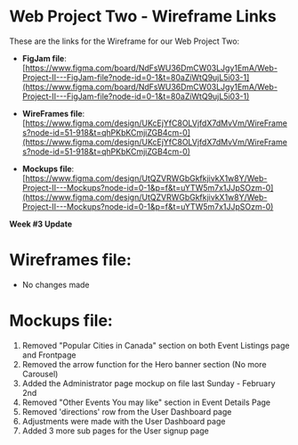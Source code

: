 # Web Project Two - Wireframe Links

These are the links for the Wireframe for our Web Project Two:

- **FigJam file**: [https://www.figma.com/board/NdFsWU36DmCW03LJgy1EmA/Web-Project-II---FigJam-file?node-id=0-1&t=80aZiWtQ9ujL5i03-1](https://www.figma.com/board/NdFsWU36DmCW03LJgy1EmA/Web-Project-II---FigJam-file?node-id=0-1&t=80aZiWtQ9ujL5i03-1)

- **WireFrames file**: [https://www.figma.com/design/UKcEjYfC8OLVjfdX7dMvVm/WireFrames?node-id=51-918&t=qhPKbKCmjiZGB4cm-0](https://www.figma.com/design/UKcEjYfC8OLVjfdX7dMvVm/WireFrames?node-id=51-918&t=qhPKbKCmjiZGB4cm-0)

- **Mockups file**: [https://www.figma.com/design/UtQZVRWGbGkfkjivkX1w8Y/Web-Project-II---Mockups?node-id=0-1&p=f&t=uYTW5m7x1JJpSOzm-0](https://www.figma.com/design/UtQZVRWGbGkfkjivkX1w8Y/Web-Project-II---Mockups?node-id=0-1&p=f&t=uYTW5m7x1JJpSOzm-0)


**Week #3 Update**
# Wireframes file:
- No changes made

# Mockups file:
1. Removed "Popular Cities in Canada" section on both Event Listings page and Frontpage
2. Removed the arrow function for the Hero banner section (No more Carousel)
3. Added the Administrator page mockup on file last Sunday - February 2nd
4. Removed "Other Events You may like" section in Event Details Page
5. Removed 'directions' row from the User Dashboard page 
6. Adjustments were made with the User Dashboard page
7. Added 3 more sub pages for the User signup page